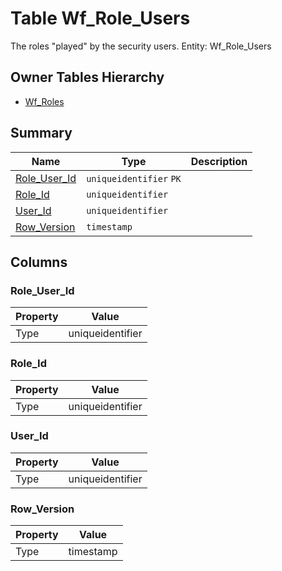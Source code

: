 # Table Wf_Role_Users

The roles "played" by the security users. Entity: Wf_Role_Users

## Owner Tables Hierarchy

* [Wf_Roles](Wf_Roles.md)

## Summary

| Name | Type | Description |
| - | - | --- |
|[Role_User_Id](#role_user_id)|`uniqueidentifier` `PK`||
|[Role_Id](#role_id)|`uniqueidentifier` ||
|[User_Id](#user_id)|`uniqueidentifier` ||
|[Row_Version](#row_version)|`timestamp` ||

## Columns

### Role_User_Id

| Property | Value |
| - | - |
|Type|uniqueidentifier|

### Role_Id

| Property | Value |
| - | - |
|Type|uniqueidentifier|

### User_Id

| Property | Value |
| - | - |
|Type|uniqueidentifier|

### Row_Version

| Property | Value |
| - | - |
|Type|timestamp|


